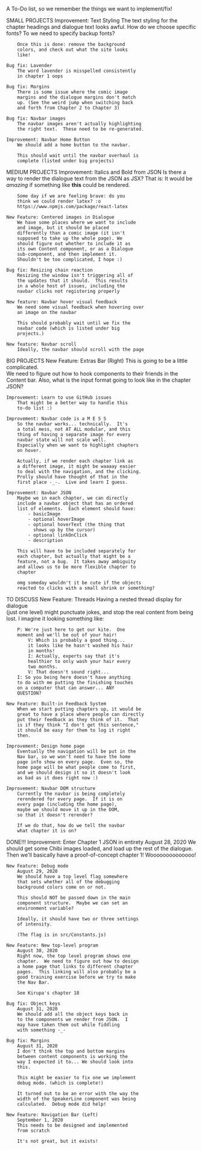 A To-Do list, so we remember the things we want to 
implement/fix!


SMALL PROJECTS
    Improvement: Text Styling
        The text styling for the chapter headings 
        and dialogue text looks awful.  How do we 
        choose specific fonts? To we need to specify
        backup fonts?

        Once this is done: remove the background
        colors, and check out what the site looks 
        like!

    Bug fix: Lavender
        The word lavender is misspelled consistently
        in chapter 1 oops

    Bug fix: Margins
        There is some issue where the comic image 
        margins and the dialogue margins don't match
        up. (See the weird jump when switching back
        and forth from Chapter 2 to Chapter 3)

    Bug fix: Navbar images
        The navbar images aren't actually highlighting
        the right text.  These need to be re-generated.

    Improvement: Navbar Home Button
        We should add a home button to the navbar.

        This should wait until the navbar overhaul is
        complete (listed under big projects)


MEDIUM PROJECTS 
    Improvement: Italics and Bold from JSON
        Is there a way to render the dialogue text 
        from the JSON as JSX? That is:
        It would be <i>amazing</i> if something 
        like <b>this</b> could be rendered.

        Some day if we are feeling brave: do you 
        think we could render latex? :o
        https://www.npmjs.com/package/react-latex

    New Feature: Centered images in Dialogue
        We have some places where we want to include
        and image, but it should be placed 
        differently than a comic image (it isn't 
        supposed to take up the whole page). We 
        should figure out whether to include it as 
        its own Content component, or as a Dialogue
        sub-component, and then implement it.  
        Shouldn't be too complicated, I hope :)

    Bug fix: Resizing chain reaction
        Resizing the window isn't triggering all of 
        the updates that it should.  This results 
        in a whole host of issues, including the 
        navbar clicks not registering properly

    New feature: Navbar hover visual feedback
        We need some visual feedback when hovering over 
        an image on the navbar
        
        This should probably wait until we fix the 
        navbar code (which is listed under big 
        projects.)

    New feature: Navbar scroll
        Ideally, the navbar should scroll with the page


BIG PROJECTS
    New Feature: Extras Bar (Right)
        This is going to be a little complicated.  
        We need to figure out how to hook components
        to their friends in the Content bar.  Also, 
        what is the input format going to look like 
        in the chapter JSON?

    Improvement: Learn to use GitHub issues
        That might be a better way to handle this 
        to-do list :)

    Improvement: Navbar code is a M E S S
        So the navbar works... technically.  It's 
        a total mess, not AT ALL modular, and this
        thing of having a separate image for every
        navbar state will not scale well.  
        Especially when we want to highlight chapters
        on hover. 

        Actually, if we render each chapter link as 
        a different image, it might be waaaay easier
        to deal with the navigation, and the clicking.
        Prolly should have thought of that in the 
        first place -_-.  Live and learn I guess.

    Improvement: Navbar JSON
        Maybe we in each chapter, we can directly 
        include a navbar object that has an ordered 
        list of elements.  Each element should have:
            - basicImage
            - optional hoverImage
            - optional hoverText (the thing that 
              shows up by the cursor)
            - optional linkOnClick
            - description

        This will have to be included separately for 
        each chapter, but actually that might be a 
        feature, not a bug.  It takes away ambiguity
        and allows us to be more flexible chapter to
        chapter

        omg someday wouldn't it be cute if the objects
        reacted to clicks with a small shrink or something?


TO DISCUSS
    New Feature: Threads
        Having a nested thread display for dialogue  
        (just one level) might punctuate jokes, and 
        stop the real content from being lost.  I 
        imagine it looking something like: 

        P: We're just here to get our kite.  One
        moment and we'll be out of your hair!
            V: Which is probably a good thing...
            it looks like he hasn't washed his hair
            in months!
            I: Actually, experts say that it's 
            healthier to only wash your hair every
            two months.
            V: That doesn't sound right...
        I: So you being here doesn't have anything
        to do with me putting the finishing touches 
        on a computer that can answer... ANY 
        QUESTION?

    New Feature: Built-in Feedback System
        When we start putting chapters up, it would be
        great to have a place where people can directly
        put their feedback as they think of it.  That 
        is if they think "I don't get this sentence,"
        it should be easy for them to log it right 
        then.

    Improvement: Design home page
        Eventually the navigation will be put in the 
        Nav bar, so we won't need to have the home
        page info show on every page.  Even so, the 
        home page will be what people come to first,
        and we should design it so it doesn't look
        as bad as it does right now :) 

    Improvement: Navbar DOM structure
        Currently the navbar is being completely 
        rerendered for every page.  If it is on 
        every page (including the home page), 
        maybe we should move it up in the DOM, 
        so that it doesn't rerender?

        If we do that, how do we tell the navbar 
        what chapter it is on?


DONE!!!
    Improvement: Enter Chapter 1 JSON in entirety
        August 28, 2020
        We should get some Chibi images loaded, and
        load up the rest of the dialogue.  Then we'll
        basically have a proof-of-concept chapter 1!
        Woooooooooooooo!

    New Feature: Debug mode
        August 29, 2020
        We should have a top level flag somewhere 
        that sets whether all of the debugging 
        background colors come on or not.  
        
        This should NOT be passed down in the main 
        component structure.  Maybe we can set an 
        environment variable?

        Ideally, it should have two or three settings
        of intensity.

        (The flag is in src/Constants.js)

    New Feature: New top-level program
        August 30, 2020
        Right now, the top level program shows one 
        chapter.  We need to figure out how to design
        a home page that links to different chapter 
        pages.  This linking will also probably be a 
        good training exercise before we try to make 
        the Nav Bar. 

        See Kirupa's chapter 18

    Bug fix: Object keys
        August 31, 2020
        We should add all the object keys back in
        to the components we render from JSON.  I 
        may have taken them out while fiddling 
        with something -_-

    Bug fix: Margins
        August 31, 2020
        I don't think the top and bottom margins 
        between content components is working the
        way I expected it to... We should look into 
        this.

        This might be easier to fix one we implement 
        debug mode. (which is complete!)

        It turned out to be an error with the way the 
        width of the SpeakerLine component was being
        calculated.  Debug mode did help!

    New Feature: Navigation Bar (Left)
        September 1, 2020
        This needs to be designed and implemented
        from scratch

        It's not great, but it exists!

